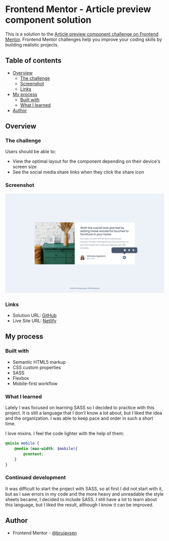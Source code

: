 # Frontend Mentor - Article preview component solution

This is a solution to the [Article preview component challenge on Frontend Mentor](https://www.frontendmentor.io/challenges/article-preview-component-dYBN_pYFT). Frontend Mentor challenges help you improve your coding skills by building realistic projects.

## Table of contents

- [Overview](#overview)
  - [The challenge](#the-challenge)
  - [Screenshot](#screenshot)
  - [Links](#links)
- [My process](#my-process)
  - [Built with](#built-with)
  - [What I learned](#what-i-learned)
- [Author](#author)

## Overview

### The challenge

Users should be able to:

- View the optimal layout for the component depending on their device's screen size
- See the social media share links when they click the share icon

### Screenshot

![](screenshots/design-desktop-active.jpg)

### Links

- Solution URL: [GitHub](https://github.com/brujavsen/article-preview)
- Live Site URL: [Netlify](https://article-preview-component-master-bruno.netlify.app/)

## My process

### Built with

- Semantic HTML5 markup
- CSS custom properties
- SASS
- Flexbox
- Mobile-first workflow

### What I learned

Lately I was focused on learning SASS so I decided to practice with this project. It is still a language that I don't know a lot about, but I liked the idea and the organization. I was able to keep pace and order in such a short time.

I love mixins. I feel the code lighter with the help of them:

```scss
@mixin mobile {
    @media (max-width: $mobile){
        @content;
    }
}
```

### Continued development

It was difficult to start the project with SASS, so at first I did not start with it, but as I saw errors in my code and the more heavy and unreadable the style sheets became, I decided to include SASS. I still have a lot to learn about this language, but I liked the result, although I know it can be improved.

## Author

- Frontend Mentor - [@brujavsen](https://www.frontendmentor.io/profile/brujavsen)